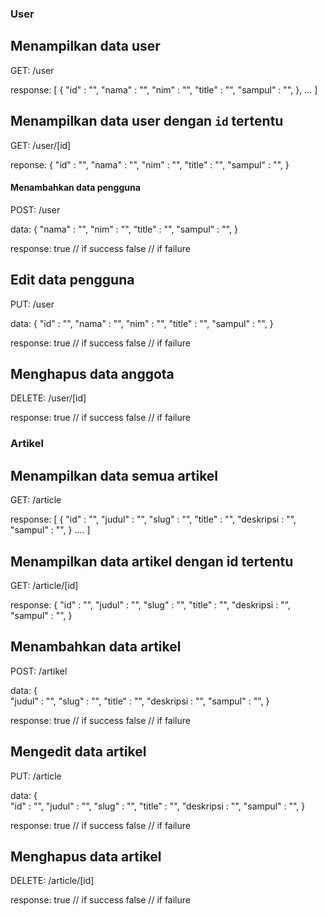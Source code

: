 ### User

## Menampilkan data user


GET: /user

response:
[
    {
        "id"            : "",
        "nama"          : "",
        "nim"           : "",
        "title"         : "",
        "sampul"        : "",
    },
    ...
]


## Menampilkan data user dengan `id` tertentu


GET: /user/[id]

reponse:
{
        "id"            : "",
        "nama"          : "",
        "nim"           : "",
        "title"         : "",
        "sampul"        : "",
}


#### Menambahkan data pengguna


POST: /user

data:
{
        "nama"          : "",
        "nim"           : "",
        "title"         : "",
        "sampul"        : "",
}

response:
true    // if success
false   // if failure


## Edit data pengguna


PUT: /user

data:
{
        "id"            : "",
        "nama"          : "",
        "nim"           : "",
        "title"         : "",
        "sampul"        : "",
}

response:
true    // if success
false   // if failure



## Menghapus data anggota


DELETE: /user/[id]

response:
true    // if success
false   // if failure


### Artikel

## Menampilkan data semua artikel


GET: /article

response:
[
    {
        "id"            : "",
        "judul"         : "",
        "slug"          : "",
        "title"         : "",
        "deskripsi      : "",
        "sampul"        : "",
    }
    ....
]


## Menampilkan data artikel dengan id  tertentu


GET: /article/[id]

response:
{
        "id"            : "",
        "judul"         : "",
        "slug"          : "",
        "title"         : "",
        "deskripsi      : "",
        "sampul"        : "",
}


## Menambahkan data artikel


POST: /artikel

data:
{       
        "judul"         : "",
        "slug"          : "",
        "title"         : "",
        "deskripsi      : "",
        "sampul"        : "",
}

response:
true    // if success
false   // if failure


## Mengedit data artikel


PUT: /article

data:
{      
        "id"            : "",
        "judul"         : "",
        "slug"          : "",
        "title"         : "",
        "deskripsi      : "",
        "sampul"        : "",
}

response:
true    // if success
false   // if failure


## Menghapus data artikel


DELETE: /article/[id]

response:
true    // if success
false   // if failure
